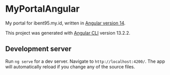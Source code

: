 # MyPortalAngular

My portal for ibent95.my.id, written in [Angular version 14](https://angular.io).

This project was generated with [Angular CLI](https://github.com/angular/angular-cli) version 13.2.2.

## Development server

Run `ng serve` for a dev server. Navigate to `http://localhost:4200/`. The app will automatically reload if you change any of the source files.